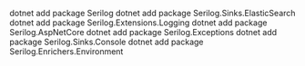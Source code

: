 dotnet add package Serilog
dotnet add package Serilog.Sinks.ElasticSearch
dotnet add package Serilog.Extensions.Logging
dotnet add package Serilog.AspNetCore
dotnet add package Serilog.Exceptions
dotnet add package Serilog.Sinks.Console
dotnet add package Serilog.Enrichers.Environment